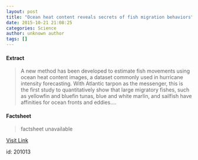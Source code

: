 ```yaml
---
layout: post
title: "Ocean heat content reveals secrets of fish migration behaviors"
date: 2015-10-21 21:08:25
categories: Science
author: unknown author
tags: []
---
```



#### Extract
>A new method has been developed to estimate fish movements using ocean heat content images, a dataset commonly used in hurricane intensity forecasting. With Atlantic tarpon as the messenger, this is the first study to quantitatively show that large migratory fishes, such as yellowfin and bluefin tunas, blue and white marlin, and sailfish have affinities for ocean fronts and eddies....

#### Factsheet
>factsheet unavailable

[Visit Link](http://www.sciencedaily.com/releases/2015/10/151021170825.htm)

id:  201013
